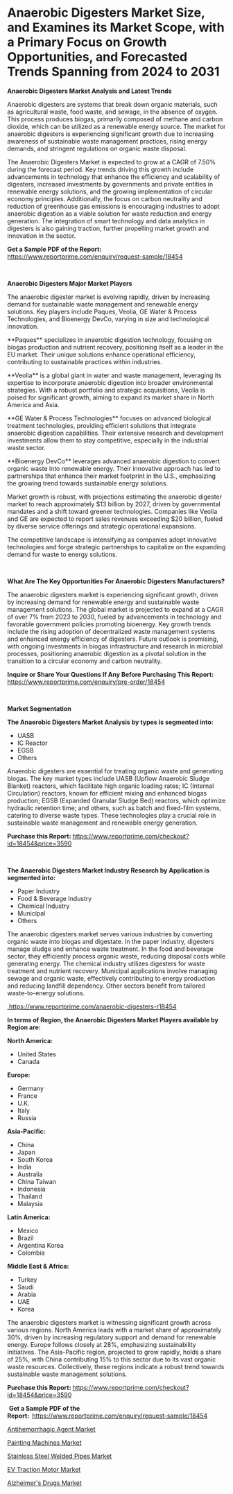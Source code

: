 <p><h1>Anaerobic Digesters Market Size, and Examines its Market Scope, with a Primary Focus on Growth Opportunities, and Forecasted Trends Spanning from 2024 to 2031</h1></p><p><strong>Anaerobic Digesters Market Analysis and Latest Trends</strong></p>
<p><p>Anaerobic digesters are systems that break down organic materials, such as agricultural waste, food waste, and sewage, in the absence of oxygen. This process produces biogas, primarily composed of methane and carbon dioxide, which can be utilized as a renewable energy source. The market for anaerobic digesters is experiencing significant growth due to increasing awareness of sustainable waste management practices, rising energy demands, and stringent regulations on organic waste disposal.</p><p>The Anaerobic Digesters Market is expected to grow at a CAGR of 7.50% during the forecast period. Key trends driving this growth include advancements in technology that enhance the efficiency and scalability of digesters, increased investments by governments and private entities in renewable energy solutions, and the growing implementation of circular economy principles. Additionally, the focus on carbon neutrality and reduction of greenhouse gas emissions is encouraging industries to adopt anaerobic digestion as a viable solution for waste reduction and energy generation. The integration of smart technology and data analytics in digesters is also gaining traction, further propelling market growth and innovation in the sector.</p></p>
<p><strong>Get a Sample PDF of the Report:&nbsp;</strong> <a href="https://www.reportprime.com/enquiry/request-sample/18454?utm_campaign=9&utm_medium=2&utm_source=Github&utm_content=ia&utm_term=21112024&utm_id=anaerobic-digesters">https://www.reportprime.com/enquiry/request-sample/18454</a></p>
<p>&nbsp;</p>
<p><strong>Anaerobic Digesters Major Market Players</strong></p>
<p><p>The anaerobic digester market is evolving rapidly, driven by increasing demand for sustainable waste management and renewable energy solutions. Key players include Paques, Veolia, GE Water & Process Technologies, and Bioenergy DevCo, varying in size and technological innovation.</p><p>**Paques** specializes in anaerobic digestion technology, focusing on biogas production and nutrient recovery, positioning itself as a leader in the EU market. Their unique solutions enhance operational efficiency, contributing to sustainable practices within industries.</p><p>**Veolia** is a global giant in water and waste management, leveraging its expertise to incorporate anaerobic digestion into broader environmental strategies. With a robust portfolio and strategic acquisitions, Veolia is poised for significant growth, aiming to expand its market share in North America and Asia.</p><p>**GE Water & Process Technologies** focuses on advanced biological treatment technologies, providing efficient solutions that integrate anaerobic digestion capabilities. Their extensive research and development investments allow them to stay competitive, especially in the industrial waste sector.</p><p>**Bioenergy DevCo** leverages advanced anaerobic digestion to convert organic waste into renewable energy. Their innovative approach has led to partnerships that enhance their market footprint in the U.S., emphasizing the growing trend towards sustainable energy solutions.</p><p>Market growth is robust, with projections estimating the anaerobic digester market to reach approximately $13 billion by 2027, driven by governmental mandates and a shift toward greener technologies. Companies like Veolia and GE are expected to report sales revenues exceeding $20 billion, fueled by diverse service offerings and strategic operational expansions.</p><p>The competitive landscape is intensifying as companies adopt innovative technologies and forge strategic partnerships to capitalize on the expanding demand for waste to energy solutions.</p></p>
<p>&nbsp;</p>
<p><strong>What Are The Key Opportunities For Anaerobic Digesters Manufacturers?</strong></p>
<p><p>The anaerobic digesters market is experiencing significant growth, driven by increasing demand for renewable energy and sustainable waste management solutions. The global market is projected to expand at a CAGR of over 7% from 2023 to 2030, fueled by advancements in technology and favorable government policies promoting bioenergy. Key growth trends include the rising adoption of decentralized waste management systems and enhanced energy efficiency of digesters. Future outlook is promising, with ongoing investments in biogas infrastructure and research in microbial processes, positioning anaerobic digestion as a pivotal solution in the transition to a circular economy and carbon neutrality.</p></p>
<p><strong>Inquire or Share Your Questions If Any Before Purchasing This Report:</strong> <a href="https://www.reportprime.com/enquiry/pre-order/18454?utm_campaign=9&utm_medium=2&utm_source=Github&utm_content=ia&utm_term=21112024&utm_id=anaerobic-digesters">https://www.reportprime.com/enquiry/pre-order/18454</a></p>
<p>&nbsp;</p>
<p><strong>Market Segmentation</strong></p>
<p><strong>The Anaerobic Digesters Market Analysis by types is segmented into:</strong></p>
<p><ul><li>UASB</li><li>IC Reactor</li><li>EGSB</li><li>Others</li></ul></p>
<p><p>Anaerobic digesters are essential for treating organic waste and generating biogas. The key market types include UASB (Upflow Anaerobic Sludge Blanket) reactors, which facilitate high organic loading rates; IC (Internal Circulation) reactors, known for efficient mixing and enhanced biogas production; EGSB (Expanded Granular Sludge Bed) reactors, which optimize hydraulic retention time; and others, such as batch and fixed-film systems, catering to diverse waste types. These technologies play a crucial role in sustainable waste management and renewable energy generation.</p></p>
<p><strong>Purchase this Report:&nbsp;</strong><a href="https://www.reportprime.com/checkout?id=18454&price=3590&utm_campaign=9&utm_medium=2&utm_source=Github&utm_content=ia&utm_term=21112024&utm_id=anaerobic-digesters">https://www.reportprime.com/checkout?id=18454&price=3590</a></p>
<p>&nbsp;</p>
<p><strong>The Anaerobic Digesters Market Industry Research by Application is segmented into:</strong></p>
<p><ul><li>Paper Industry</li><li>Food & Beverage Industry</li><li>Chemical Industry</li><li>Municipal</li><li>Others</li></ul></p>
<p><p>The anaerobic digesters market serves various industries by converting organic waste into biogas and digestate. In the paper industry, digesters manage sludge and enhance waste treatment. In the food and beverage sector, they efficiently process organic waste, reducing disposal costs while generating energy. The chemical industry utilizes digesters for waste treatment and nutrient recovery. Municipal applications involve managing sewage and organic waste, effectively contributing to energy production and reducing landfill dependency. Other sectors benefit from tailored waste-to-energy solutions.</p></p>
<p><a href="https://www.reportprime.com/anaerobic-digesters-r18454?utm_campaign=9&utm_medium=2&utm_source=Github&utm_content=ia&utm_term=21112024&utm_id=anaerobic-digesters">&nbsp;https://www.reportprime.com/anaerobic-digesters-r18454</a></p>
<p><strong>In terms of Region, the Anaerobic Digesters Market Players available by Region are:</strong></p>
<p>
    <p> <strong> North America: </strong>
        <ul>
            <li>United States</li>
            <li>Canada</li>
        </ul>
        </p> 
    <p> <strong> Europe: </strong>
        <ul>
            <li>Germany</li>
            <li>France</li>
            <li>U.K.</li>
            <li>Italy</li>
            <li>Russia</li>
        </ul>
        </p> 
    <p> <strong> Asia-Pacific: </strong>
        <ul>
            <li>China</li>
            <li>Japan</li>
            <li>South Korea</li>
            <li>India</li>
            <li>Australia</li>
            <li>China Taiwan</li>
            <li>Indonesia</li>
            <li>Thailand</li>
            <li>Malaysia</li>
        </ul>
        </p> 
    <p> <strong> Latin America: </strong>
        <ul>
            <li>Mexico</li>
            <li>Brazil</li>
            <li>Argentina Korea</li>
            <li>Colombia</li>
        </ul>
        </p> 
    <p> <strong> Middle East & Africa: </strong>
        <ul>
            <li>Turkey</li>
            <li>Saudi</li>
            <li>Arabia</li>
            <li>UAE</li>
            <li>Korea</li>
        </ul>
    </p>
    </p>
<p><p>The anaerobic digesters market is witnessing significant growth across various regions. North America leads with a market share of approximately 30%, driven by increasing regulatory support and demand for renewable energy. Europe follows closely at 28%, emphasizing sustainability initiatives. The Asia-Pacific region, projected to grow rapidly, holds a share of 25%, with China contributing 15% to this sector due to its vast organic waste resources. Collectively, these regions indicate a robust trend towards sustainable waste management solutions.</p></p>
<p><strong>Purchase this Report: </strong><a href="https://www.reportprime.com/checkout?id=18454&price=3590&utm_campaign=9&utm_medium=2&utm_source=Github&utm_content=ia&utm_term=21112024&utm_id=anaerobic-digesters">https://www.reportprime.com/checkout?id=18454&price=3590</a></p>
<p>&nbsp;<strong>Get a Sample PDF of the Report:&nbsp;&nbsp;</strong><a href="https://www.reportprime.com/enquiry/request-sample/18454?utm_campaign=9&utm_medium=2&utm_source=Github&utm_content=ia&utm_term=21112024&utm_id=anaerobic-digesters">https://www.reportprime.com/enquiry/request-sample/18454</a></p>
<p><strong></strong></p>
<p><p><a href="https://issuu.com/reportprime-2/docs/antihemorrhagic-agent-market-size-2_6dddb54d0f9f03?utm_campaign=9&utm_medium=2&utm_source=Github&utm_content=ia&utm_term=21112024&utm_id=anaerobic-digesters">Antihemorrhagic Agent Market</a></p><p><a href="https://github.com/marloy8/Market-Research-Report-List-6/blob/main/painting-machines-market.md?utm_campaign=9&utm_medium=2&utm_source=Github&utm_content=ia&utm_term=21112024&utm_id=anaerobic-digesters">Painting Machines Market</a></p><p><a href="https://www.linkedin.com/pulse/stainless-steel-welded-pipes-momentum-charting-99-cagr-epwze?utm_campaign=9&utm_medium=2&utm_source=Github&utm_content=ia&utm_term=21112024&utm_id=anaerobic-digesters">Stainless Steel Welded Pipes Market</a></p><p><a href="https://github.com/hgf64gh/Market-Research-Report-List-1/blob/main/ev-traction-motor-market.md?utm_campaign=9&utm_medium=2&utm_source=Github&utm_content=ia&utm_term=21112024&utm_id=anaerobic-digesters">EV Traction Motor Market</a></p><p><a href="https://issuu.com/reportprime-2/docs/alzheimers-drugs-market-size-2030.p_9a1ddd3aabc23a?utm_campaign=9&utm_medium=2&utm_source=Github&utm_content=ia&utm_term=21112024&utm_id=anaerobic-digesters">Alzheimer's Drugs Market</a></p></p>